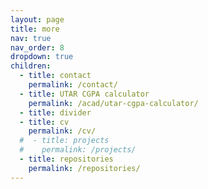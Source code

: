 ```yaml
---
layout: page
title: more
nav: true
nav_order: 8
dropdown: true
children:
  - title: contact
    permalink: /contact/
  - title: UTAR CGPA calculator
    permalink: /acad/utar-cgpa-calculator/
  - title: divider
  - title: cv
    permalink: /cv/
  #  - title: projects
  #    permalink: /projects/
  - title: repositories
    permalink: /repositories/
---
```

